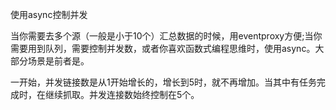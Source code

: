 使用async控制并发


当你需要去多个源（一般是小于10个）汇总数据的时候，用eventproxy方便;当你需要用到队列，需要控制并发数，或者你喜欢函数式编程思维时，使用async。大部分场景是前者是。


一开始，并发链接数是从1开始增长的，增长到5时，就不再增加。当其中有任务完成时，在继续抓取。并发连接数始终控制在5个。
